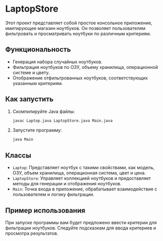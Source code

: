 # LaptopStore

Этот проект представляет собой простое консольное приложение, имитирующее магазин ноутбуков. Он позволяет пользователям фильтровать и просматривать ноутбуки по различным критериям.

## Функциональность

- Генерация набора случайных ноутбуков.
- Фильтрация ноутбуков по ОЗУ, объему хранилища, операционной системе и цвету.
- Отображение отфильтрованных ноутбуков, соответствующих указанным критериям.

## Как запустить

1. Скомпилируйте Java файлы:
    ```sh
    javac Laptop.java LaptopStore.java Main.java
    ```

2. Запустите программу:
    ```sh
    java Main
    ```

## Классы

- `Laptop`: Представляет ноутбук с такими свойствами, как модель, ОЗУ, объем хранилища, операционная система, цвет и цена.
- `LaptopStore`: Управляет коллекцией ноутбуков и предоставляет методы для генерации и отображения ноутбуков.
- `Main`: Точка входа в приложение, обрабатывает взаимодействие с пользователем и логику фильтрации.

## Пример использования

При запуске программы вам будет предложено ввести критерии для фильтрации ноутбуков. Следуйте подсказкам для ввода критериев и просмотра результатов.